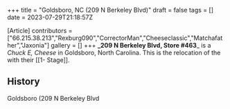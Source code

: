 +++
title = "Goldsboro, NC (209 N Berkeley Blvd)"
draft = false
tags = []
date = 2023-07-29T21:18:57Z

[Article]
contributors = ["66.215.38.213","Rexburg090","CorrectorMan","Cheeseclassic","Matchafather","Jaxonia"]
gallery = []
+++
**_209 N Berkeley Blvd, Store #463**_ is a _Chuck E, Cheese_ in Goldsboro, North Carolina.
This is the relocation of the  with their [[1-
Stage]].


## History ##
Goldsboro (209 N Berkeley Blvd